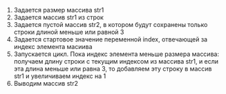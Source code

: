 1. Задается размер массива str1
2. Задается массив str1 из строк
3. Задается пустой массив str2, в котором будут сохранены только строки длиной меньше или равной 3
4. Задается стартовое значение переменной index, отвечающей за индекс элемента масиива
5. Запускается цикл.
Пока индекс элемента меньше размера массива:
получаем длину строки с текущим индексом из массива str1, и если эта длина меньше или равна 3, то добавляем эту строку в массив str1 и увеличиваем индекс на 1
6. Выводим массив str2
